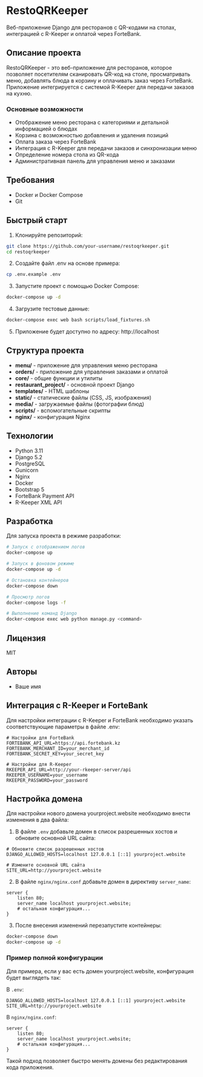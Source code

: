 # RestoQRKeeper

Веб-приложение Django для ресторанов с QR-кодами на столах, интеграцией с R-Keeper и оплатой через ForteBank.

## Описание проекта

RestoQRKeeper - это веб-приложение для ресторанов, которое позволяет посетителям сканировать QR-код на столе, просматривать меню, добавлять блюда в корзину и оплачивать заказ через ForteBank. Приложение интегрируется с системой R-Keeper для передачи заказов на кухню.

### Основные возможности

- Отображение меню ресторана с категориями и детальной информацией о блюдах
- Корзина с возможностью добавления и удаления позиций
- Оплата заказа через ForteBank
- Интеграция с R-Keeper для передачи заказов и синхронизации меню
- Определение номера стола из QR-кода
- Административная панель для управления меню и заказами

## Требования

- Docker и Docker Compose
- Git

## Быстрый старт

1. Клонируйте репозиторий:
```bash
git clone https://github.com/your-username/restoqrkeeper.git
cd restoqrkeeper
```

2. Создайте файл .env на основе примера:
```bash
cp .env.example .env
```

3. Запустите проект с помощью Docker Compose:
```bash
docker-compose up -d
```

4. Загрузите тестовые данные:
```bash
docker-compose exec web bash scripts/load_fixtures.sh
```

5. Приложение будет доступно по адресу: http://localhost

## Структура проекта

- **menu/** - приложение для управления меню ресторана
- **orders/** - приложение для управления заказами и оплатой
- **core/** - общие функции и утилиты
- **restaurant_project/** - основной проект Django
- **templates/** - HTML шаблоны
- **static/** - статические файлы (CSS, JS, изображения)
- **media/** - загружаемые файлы (фотографии блюд)
- **scripts/** - вспомогательные скрипты
- **nginx/** - конфигурация Nginx

## Технологии

- Python 3.11
- Django 5.2
- PostgreSQL
- Gunicorn
- Nginx
- Docker
- Bootstrap 5
- ForteBank Payment API
- R-Keeper XML API

## Разработка

Для запуска проекта в режиме разработки:

```bash
# Запуск с отображением логов
docker-compose up

# Запуск в фоновом режиме
docker-compose up -d

# Остановка контейнеров
docker-compose down

# Просмотр логов
docker-compose logs -f

# Выполнение команд Django
docker-compose exec web python manage.py <command>
```

## Лицензия

MIT

## Авторы

- Ваше имя

## Интеграция с R-Keeper и ForteBank

Для настройки интеграции с R-Keeper и ForteBank необходимо указать соответствующие параметры в файле .env:

```
# Настройки для ForteBank
FORTEBANK_API_URL=https://api.fortebank.kz
FORTEBANK_MERCHANT_ID=your_merchant_id
FORTEBANK_SECRET_KEY=your_secret_key

# Настройки для R-Keeper
RKEEPER_API_URL=http://your-rkeeper-server/api
RKEEPER_USERNAME=your_username
RKEEPER_PASSWORD=your_password
```

## Настройка домена

Для настройки нового домена yourproject.website необходимо внести изменения в два файла:

1. В файле `.env` добавьте домен в список разрешенных хостов и обновите основной URL сайта:

```
# Обновите список разрешенных хостов
DJANGO_ALLOWED_HOSTS=localhost 127.0.0.1 [::1] yourproject.website

# Измените основной URL сайта
SITE_URL=http://yourproject.website
```

2. В файле `nginx/nginx.conf` добавьте домен в директиву `server_name`:

```nginx
server {
    listen 80;
    server_name localhost yourproject.website;
    # остальная конфигурация...
}
```

3. После внесения изменений перезапустите контейнеры:

```bash
docker-compose down
docker-compose up -d
```

### Пример полной конфигурации

Для примера, если у вас есть домен yourproject.website, конфигурация будет выглядеть так:

В `.env`:
```
DJANGO_ALLOWED_HOSTS=localhost 127.0.0.1 [::1] yourproject.website
SITE_URL=http://yourproject.website
```

В `nginx/nginx.conf`:
```nginx
server {
    listen 80;
    server_name localhost yourproject.website;
    # остальная конфигурация...
}
```

Такой подход позволяет быстро менять домены без редактирования кода приложения. 